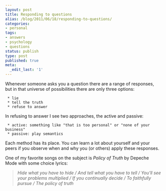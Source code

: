 ```yaml
---
layout: post
title: Responding to questions
alias: /blog/2011/06/18/responding-to-questions/
categories:
- personal
tags:
- answers
- psychology
- questions
status: publish
type: post
published: true
meta:
  _edit_last: '1'
---
```

Whenever someone asks you a question there are a range of responses, but in that universe of possibilities there are only three options:

	 * lie
	 * tell the truth
	 * refuse to answer

In refusing to answer I see two approaches, the active and passive:

	 * active: something like "that is too personal" or "none of your business"
	 * passive: play semantics

Each method has its place. You can learn a lot about yourself and your peers if you observe when and why you (or others) apply these responses.

One of my favorite songs on the subject is <em>Policy of Truth</em> by Depeche Mode with some choice lyrics:
<blockquote><em>Hide what you have to hide / And tell what you have to tell /</em>
<em> You'll see your problems multiplied / If you continually decide / To faithfully pursue / The policy of truth</em></blockquote>
<object width="480" height="385"><param name="movie" value="http://www.youtube.com/v/3q8bXxPPKno&amp;autoplay=true&amp;loop=1" /><param name="allowFullScreen" value="true" /><param name="allowscriptaccess" value="always" /><embed type="application/x-shockwave-flash" width="480" height="385" src="http://www.youtube.com/v/3q8bXxPPKno&amp;autoplay=true&amp;loop=1" allowscriptaccess="always" allowfullscreen="true"></embed></object>
